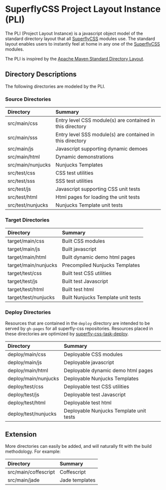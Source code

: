 # SuperflyCSS Project Layout Instance (PLI)


The PLI (Project Layout Instance) is a javascript object model of the standard directory layout that all [SuperflyCSS](https://github.com/superfly-css/superfly-css/) modules use.  The standard layout enables users to instantly feel at home in any one of the [SuperflyCSS](https://github.com/superfly-css/superfly-css/) modules.

The PLI is inspired by the [Apache Maven Standard Directory Layout](https://maven.apache.org/guides/introduction/introduction-to-the-standard-directory-layout.html).

## Directory Descriptions

The following directories are modeled by the PLI.

### Source Directories

| Directory         | Summary                                                   |
|:------------------|:----------------------------------------------------------|
| src/main/css      | Entry level CSS module(s) are contained in this directory |
| src/main/sss      | Entry level SSS module(s) are contained in this directory |
| src/main/js       | Javascript supporting dynamic demoes                      |
| src/main/html     | Dynamic demonstrations                                    |
| src/main/nunjucks | Nunjucks Templates                                        |
| src/test/css      | CSS test utilities                                        |
| src/test/sss      | SSS test utilities                                        |
| src/test/js       | Javascript supporting CSS unit tests                      |
| src/test/html     | Html pages for loading the unit tests                     |
| src/test/nunjucks | Nunjucks Template unit tests                              |

### Target Directories

| Directory            | Summary                            |
|:---------------------|:-----------------------------------|
| target/main/css      | Built CSS modules                  |
| target/main/js       | Built javascript                   |
| target/main/html     | Built dynamic demo html pages      |
| target/main/nunjucks | Precompiled Nunjucks Templates     |
| target/test/css      | Built test CSS utilities           |
| target/test/js       | Built test Javascript              |
| target/test/html     | Built test html                    |
| target/test/nunjucks | Built Nunjucks Template unit tests |

### Deploy Directories

Resources that are contained in the `deploy` directory are intended to be served by `gh-pages` for all superfly-css repositories.  Resources placed in these directories are optimized by [superfly-css-task-deploy](https://github.com/superfly-css/superfly-css-task-deploy).

| Directory            | Summary                                 |
|:---------------------|:----------------------------------------|
| deploy/main/css      | Deployable CSS modules                  |
| deploy/main/js       | Deployable javascript                   |
| deploy/main/html     | Deployable dynamic demo html pages      |
| deploy/main/nunjucks | Deployable Nunjucks Templates           |
| deploy/test/css      | Deployable test CSS utilities           |
| deploy/test/js       | Deployable test Javascript              |
| deploy/test/html     | Deployable test html                    |
| deploy/test/nunjucks | Deployable Nunjucks Template unit tests |

## Extension

More directories can easily be added, and will naturally fit with the build methodology.  For example:

| Directory            | Summary        |
|:---------------------|:---------------|
| src/main/coffescript | Coffescript    |
| src/main/jade        | Jade templates |
